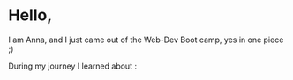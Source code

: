 # Hello, 
I am Anna, and I just came out of the Web-Dev Boot camp, yes in one piece ;) 

During my journey I learned about : 


